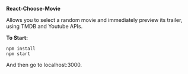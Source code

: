 <b>React-Choose-Movie</b>

Allows you to select a random movie and immediately preview its trailer, using TMDB and Youtube APIs.

<b>To Start:</b>
```
npm install
npm start 
```

And then go to localhost:3000.
